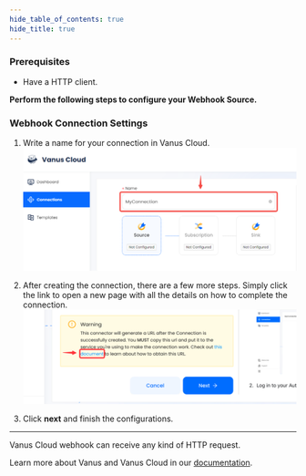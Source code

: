 ```yaml
--- 
hide_table_of_contents: true
hide_title: true
---
```


### Prerequisites

- Have a HTTP client.

**Perform the following steps to configure your Webhook Source.**

### Webhook Connection Settings

1. Write a name for your connection in Vanus Cloud.
   ![img.png](images/1.png)
2. After creating the connection, there are a few more steps. Simply click the link to open a new page with all the details on how to complete the connection.
   ![](images/warning.png)

3. Click **next** and finish the configurations.  

---

Vanus Cloud webhook can receive any kind of HTTP request.

Learn more about Vanus and Vanus Cloud in our [documentation](https://docs.vanus.ai).